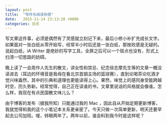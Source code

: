 ```yaml
---
layout: post
title:  "写作与阅读杂感"
date:   2015-11-14 23:13:20 +0800
categories: 日志
---
```

写文章这件事，必须是偶然有了灵感就立刻记下来，最后小修小补扩充成长文字。如果面对一张白纸从零开始写，经常半小时后还是一张白纸，那挫败感是无疑的。说起白纸，iA Writer 是绝妙的写字工具，全屏之后可以一个斑点也没有，形式上扫清一切思路的妨碍。

晚上读了一会周作人先生的散文，讲女性和禁忌、纪念徐志摩先生等的文章一概没读进去（耳边的环境音是我母在看北京首钢主场的篮球赛），直到论喝茶论吃酒才觉兴味盎然，其中的引典和道理也更能读得上心。果然，味觉上的感同身受能跨越时空，历久弥新。经常觉得，自己正在读谁的书，文章里说话的风格就会像谁。怎么样，我现在有点民国散文味儿么？

由于博客的发布（据我所知）只能通过我的 Mac ，因此自从开始定期更新博客，我就觉得和我的这个小笔记本关系更亲密了。今天只做一次简单更新，明天还要早起去公司加班。嗳，转眼两年了。两年以前，谁会料到我今时是这样呢？